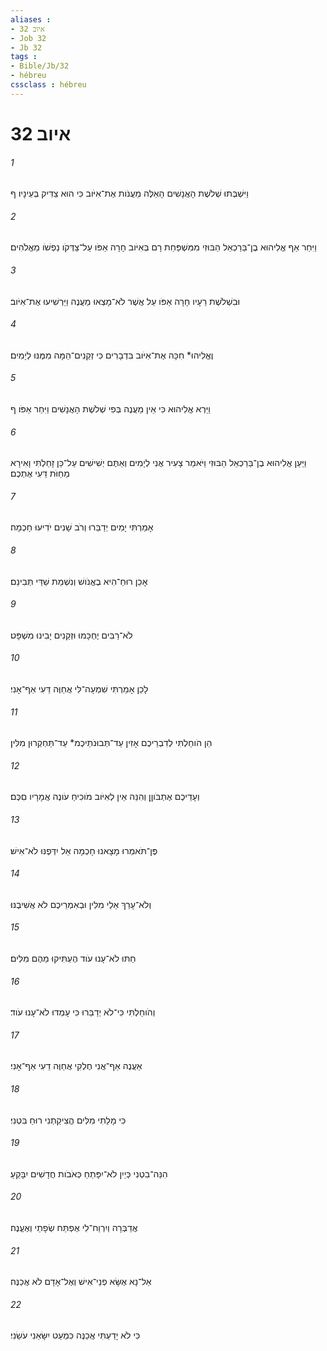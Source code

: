 ```yaml
---
aliases : 
- איוב 32
- Job 32
- Jb 32
tags : 
- Bible/Jb/32
- hébreu
cssclass : hébreu
---
```


# איוב 32

###### 1
וַיִּשְׁבְּתוּ שְׁלֹשֶׁת הָאֲנָשִׁים הָאֵלֶּה מֵעֲנֹות אֶת־אִיֹּוב כִּי הוּא צַדִּיק בְּעֵינָיו׃ ף
###### 2
וַיִּחַר אַף אֱלִיהוּא בֶן־בַּרַכְאֵל הַבּוּזִי מִמִּשְׁפַּחַת רָם בְּאִיֹּוב חָרָה אַפֹּו עַל־צַדְּקֹו נַפְשֹׁו מֵאֱלֹהִים׃
###### 3
וּבִשְׁלֹשֶׁת רֵעָיו חָרָה אַפֹּו עַל אֲשֶׁר לֹא־מָצְאוּ מַעֲנֶה וַיַּרְשִׁיעוּ אֶת־אִיֹּוב׃
###### 4
וֶאֱלִיהוּ* חִכָּה אֶת־אִיֹּוב בִּדְבָרִים כִּי זְקֵנִים־הֵמָּה מִמֶּנּוּ לְיָמִים׃
###### 5
וַיַּרְא אֱלִיהוּא כִּי אֵין מַעֲנֶה בְּפִי שְׁלֹשֶׁת הָאֲנָשִׁים וַיִּחַר אַפֹּו׃ ף
###### 6
וַיַּעַן אֱלִיהוּא בֶן־בַּרַכְאֵל הַבּוּזִי וַיֹּאמַר צָעִיר אֲנִי לְיָמִים וְאַתֶּם יְשִׁישִׁים עַל־כֵּן זָחַלְתִּי וָאִירָא מֵחַוֹּת דֵּעִי אֶתְכֶם׃
###### 7
אָמַרְתִּי יָמִים יְדַבֵּרוּ וְרֹב שָׁנִים יֹדִיעוּ חָכְמָה׃
###### 8
אָכֵן רוּחַ־הִיא בֶאֱנֹושׁ וְנִשְׁמַת שַׁדַּי תְּבִינֵם׃
###### 9
לֹא־רַבִּים יֶחְכָּמוּ וּזְקֵנִים יָבִינוּ מִשְׁפָּט׃
###### 10
לָכֵן אָמַרְתִּי שִׁמְעָה־לִּי אֲחַוֶּה דֵּעִי אַף־אָנִי׃
###### 11
הֵן הֹוחַלְתִּי לְדִבְרֵיכֶם אָזִין עַד־תְּבוּנֹתֵיכֶמ* עַד־תַּחְקְרוּן מִלִּין׃
###### 12
וְעָדֵיכֶם אֶתְבֹּוןָן וְהִנֵּה אֵין לְאִיֹּוב מֹוכִיחַ עֹונֶה אֲמָרָיו םִכֶּם׃
###### 13
פֶּן־תֹּאמְרוּ מָצָאנוּ חָכְמָה אֵל יִדְּפֶנּוּ לֹא־אִישׁ׃
###### 14
וְלֹא־עָרַךְ אֵלַי מִלִּין וּבְאִמְרֵיכֶם לֹא אֲשִׁיבֶנּוּ׃
###### 15
חַתּוּ לֹא־עָנוּ עֹוד הֶעְתִּיקוּ מֵהֶם מִלִּים׃
###### 16
וְהֹוחַלְתִּי כִּי־לֹא יְדַבֵּרוּ כִּי עָמְדוּ לֹא־עָנוּ עֹוד׃
###### 17
אַעֲנֶה אַף־אֲנִי חֶלְקִי אֲחַוֶּה דֵעִי אַף־אָנִי׃
###### 18
כִּי מָלֵתִי מִלִּים הֱצִיקַתְנִי רוּחַ בִּטְנִי׃
###### 19
הִנֵּה־בִטְנִי כְּיַיִן לֹא־יִפָּתֵחַ כְּאֹבֹות חֲדָשִׁים יִבָּקֵעַ׃
###### 20
אֲדַבְּרָה וְיִרְוַח־לִי אֶפְתַּח שְׂפָתַי וְאֶעֱנֶה׃
###### 21
אַל־נָא אֶשָּׂא פְנֵי־אִישׁ וְאֶל־אָדָם לֹא אֲכַנֶּה׃
###### 22
כִּי לֹא יָדַעְתִּי אֲכַנֶּה כִּמְעַט יִשָּׂאֵנִי עֹשֵׂנִי׃
